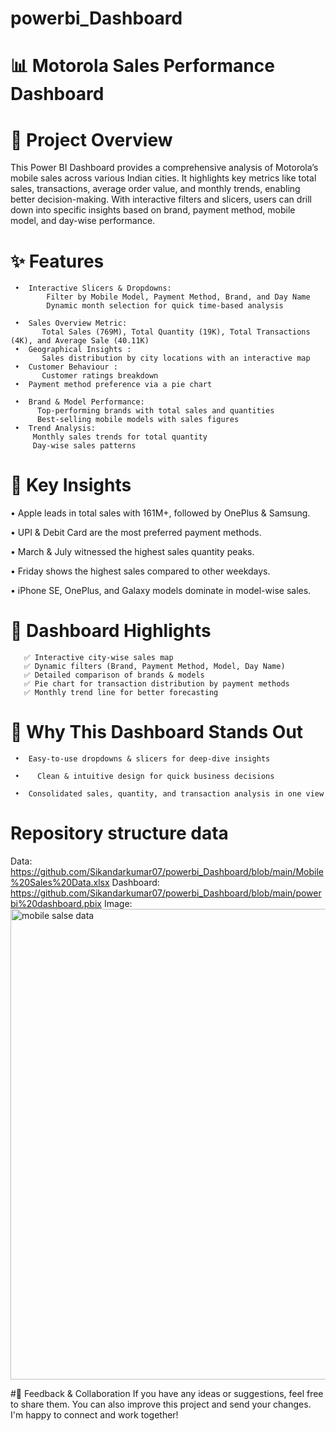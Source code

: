 # powerbi_Dashboard

# 📊 Motorola Sales Performance Dashboard

# 📌 Project Overview

This Power BI Dashboard provides a comprehensive analysis of Motorola’s mobile sales across various Indian cities. It highlights key metrics like total sales, transactions, average order value, and monthly trends, enabling better decision-making. With interactive filters and slicers, users can drill down into specific insights based on brand, payment method, mobile model, and day-wise performance.

# ✨ Features

     •	Interactive Slicers & Dropdowns:
            Filter by Mobile Model, Payment Method, Brand, and Day Name
            Dynamic month selection for quick time-based analysis

     •	Sales Overview Metric:
           Total Sales (769M), Total Quantity (19K), Total Transactions (4K), and Average Sale (40.11K)  
     •	Geographical Insights :
           Sales distribution by city locations with an interactive map
     •	Customer Behaviour :
           Customer ratings breakdown
     •	Payment method preference via a pie chart

     •	Brand & Model Performance:
          Top-performing brands with total sales and quantities
          Best-selling mobile models with sales figures
     •	Trend Analysis:
         Monthly sales trends for total quantity
         Day-wise sales patterns


# 🔑 Key Insights
   •	Apple leads in total sales with 161M+, followed by OnePlus & Samsung.

   •	UPI & Debit Card are the most preferred payment methods.

   •	 March & July witnessed the highest sales quantity peaks.   

   •	Friday shows the highest sales compared to other weekdays.

   •	iPhone SE, OnePlus, and Galaxy models dominate in model-wise sales.

# 📌 Dashboard Highlights

       ✅ Interactive city-wise sales map
       ✅ Dynamic filters (Brand, Payment Method, Model, Day Name)
       ✅ Detailed comparison of brands & models
       ✅ Pie chart for transaction distribution by payment methods
       ✅ Monthly trend line for better forecasting

# 🎯 Why This Dashboard Stands Out

     •	Easy-to-use dropdowns & slicers for deep-dive insights

     •	  Clean & intuitive design for quick business decisions

     •	Consolidated sales, quantity, and transaction analysis in one view


# Repository structure data
  Data: https://github.com/Sikandarkumar07/powerbi_Dashboard/blob/main/Mobile%20Sales%20Data.xlsx
  Dashboard: https://github.com/Sikandarkumar07/powerbi_Dashboard/blob/main/powerbi%20dashboard.pbix
  Image: <img width="1348" height="753" alt="mobile salse data" src="https://github.com/user-attachments/assets/e8f63d88-05ed-4fee-9d39-cd3a188ecf7d" />


#🤝 Feedback & Collaboration
         If you have any ideas or suggestions, feel free to share them. You can also improve this project   and send your changes. I'm happy to connect and work together!
